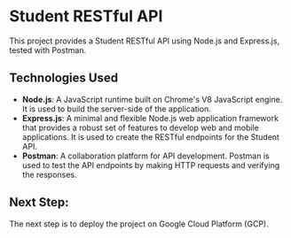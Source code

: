 
# Student RESTful API

This project provides a Student RESTful API using Node.js and Express.js, tested with Postman.

## Technologies Used

- **Node.js**: A JavaScript runtime built on Chrome's V8 JavaScript engine. It is used to build the server-side of the application.
- **Express.js**: A minimal and flexible Node.js web application framework that provides a robust set of features to develop web and mobile applications. It is used to create the RESTful endpoints for the Student API.
- **Postman**: A collaboration platform for API development. Postman is used to test the API endpoints by making HTTP requests and verifying the responses.

 ## Next Step:
The next step is to deploy the project on Google Cloud Platform (GCP).




